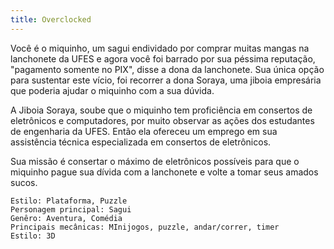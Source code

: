 ```yaml
---
title: Overclocked
---
```


Você é o miquinho, um sagui endividado por comprar muitas mangas na lanchonete da UFES e agora você foi barrado por sua péssima reputação, "pagamento somente no PIX", disse a dona da lanchonete.
Sua única opção para sustentar este vício, foi recorrer a dona Soraya, uma jiboia empresária que poderia ajudar o miquinho com a sua dúvida.

A Jiboia Soraya, soube que o miquinho tem proficiência em consertos de eletrônicos e computadores, por muito observar as ações dos estudantes de engenharia da UFES. Então ela ofereceu um emprego em sua assistência técnica especializada em consertos de eletrônicos.

Sua missão é consertar o máximo de eletrônicos possíveis para que o miquinho pague sua dívida com a lanchonete e volte a tomar seus amados sucos.

```
Estilo: Plataforma, Puzzle
Personagem principal: Sagui
Genêro: Aventura, Comédia
Principais mecânicas: MInijogos, puzzle, andar/correr, timer
Estilo: 3D
```
